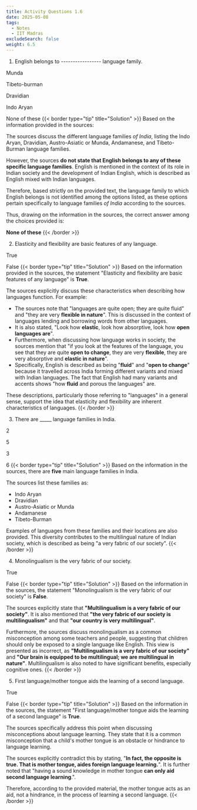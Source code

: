 ```yaml
---
title: Activity Questions 1.6
date: 2025-05-08
tags:
  - Notes 
  - IIT Madras
excludeSearch: false
weight: 6.5
---
```


1. English belongs to ----------------- language family.

Munda

Tibeto-burman

Dravidian

Indo Aryan

None of these
{{< border type="tip" title="Solution" >}}
Based on the information provided in the sources:

The sources discuss the different language families *of India*, listing the Indo Aryan, Dravidian, Austro-Asiatic or Munda, Andamanese, and Tibeto-Burman language families.

However, the sources **do not state that English belongs to any of these specific language families**. English is mentioned in the context of its role in Indian society and the development of Indian English, which is described as English mixed with Indian languages.

Therefore, based strictly on the provided text, the language family to which English belongs is not identified among the options listed, as these options pertain specifically to language families *of India* according to the sources.

Thus, drawing on the information in the sources, the correct answer among the choices provided is:

**None of these**
{{< /border >}}

2. Elasticity and flexibility are basic features of any language.

True

False
{{< border type="tip" title="Solution" >}}
Based on the information provided in the sources, the statement "Elasticity and flexibility are basic features of any language" is **True**.

The sources explicitly discuss these characteristics when describing how languages function. For example:

*   The sources note that "languages are quite open; they are quite fluid" and "they are very **flexible in nature**". This is discussed in the context of languages lending and borrowing words from other languages.
*   It is also stated, "Look how **elastic**, look how absorptive, look how **open languages are**".
*   Furthermore, when discussing how language works in society, the sources mention that "if you look at the features of the language, you see that they are quite **open to change**, they are very **flexible**, they are very absorptive and **elastic in nature**".
*   Specifically, English is described as being "**fluid**" and "**open to change**" because it travelled across India forming different variants and mixed with Indian languages. The fact that English had many variants and accents shows "how **fluid** and porous the languages" are.

These descriptions, particularly those referring to "languages" in a general sense, support the idea that elasticity and flexibility are inherent characteristics of languages.
{{< /border >}}

3. There are _____ language families in India.

2

5

3

6
{{< border type="tip" title="Solution" >}}
Based on the information in the sources, there are **five** main language families in India.

The sources list these families as:
*   Indo Aryan
*   Dravidian
*   Austro-Asiatic or Munda
*   Andamanese
*   Tibeto-Burman

Examples of languages from these families and their locations are also provided. This diversity contributes to the multilingual nature of Indian society, which is described as being "a very fabric of our society".
{{< /border >}}

4. Monolingualism is the very fabric of our society. 

True

False
{{< border type="tip" title="Solution" >}}
Based on the information in the sources, the statement "Monolingualism is the very fabric of our society" is **False**.

The sources explicitly state that **"Multilingualism is a very fabric of our society"**. It is also mentioned that **"the very fabric of our society is multilingualism"** and that **"our country is very multilingual"**.

Furthermore, the sources discuss monolingualism as a common misconception among some teachers and people, suggesting that children should only be exposed to a single language like English. This view is presented as incorrect, as **"Multilingualism is a very fabric of our society"** and **"Our brain is equipped to be multilingual; we are multilingual in nature"**. Multilingualism is also noted to have significant benefits, especially cognitive ones.
{{< /border >}}

5. First language/mother tongue aids the learning of a second language.

True

False
{{< border type="tip" title="Solution" >}}
Based on the information in the sources, the statement "First language/mother tongue aids the learning of a second language" is **True**.

The sources specifically address this point when discussing misconceptions about language learning. They state that it is a common misconception that a child's mother tongue is an obstacle or hindrance to language learning.

The sources explicitly contradict this by stating, "**In fact, the opposite is true. That is mother tongue, aides foreign language learning.**". It is further noted that "having a sound knowledge in mother tongue **can only aid second language learning**.".

Therefore, according to the provided material, the mother tongue acts as an aid, not a hindrance, in the process of learning a second language.
{{< /border >}}